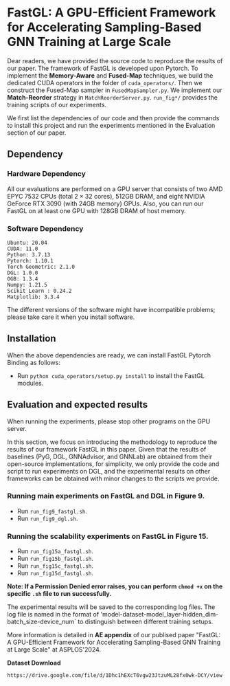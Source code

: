 # FastGL: A GPU-Efficient Framework for Accelerating Sampling-Based GNN Training at Large Scale


Dear readers, we have provided the source code to reproduce the results of our paper. The framework of FastGL is developed upon Pytorch. To implement the **Memory-Aware** and **Fused-Map**
techniques, we build the dedicated CUDA operators in the folder of `cuda_operators/`. Then we 
construct the Fused-Map sampler in `FusedMapSampler.py`. We implement our **Match-Reorder** 
strategy in `MatchReorderServer.py`. `run_fig*/` provides the training scripts of our experiments.

We first list the dependencies of our code and then provide the commands to install this project and run the experiments mentioned in the Evaluation section of our paper. 

## Dependency

### Hardware Dependency

All our evaluations are performed on a GPU server that consists of two AMD EPYC 7532 CPUs (total $2\times 32$ cores), 512GB DRAM, and eight NVIDIA GeForce RTX 3090 (with 24GB memory) GPUs.
Also, you can run our FastGL on at least one GPU with 128GB DRAM of host memory.

### Software Dependency

`Ubuntu: 20.04`\
`CUDA: 11.0`\
`Python: 3.7.13`\
`Pytorch: 1.10.1`\
`Torch Geometric: 2.1.0`\
`DGL: 1.0.0`\
`OGB: 1.3.4`\
`Numpy: 1.21.5`\
`Scikit Learn : 0.24.2`\
`Matplotlib: 3.3.4`

The different versions of the software might have incompatible problems; please take care it when you install software.

## Installation

When the above dependencies are ready, we can install FastGL Pytorch Binding as follows:
* Run `python cuda_operators/setup.py install` to install the FastGL modules.

##  Evaluation and expected results

When running the experiments, please stop other programs on the GPU server.

In this section, we focus on introducing the methodology to reproduce the results of our framework FastGL in 
this paper. Given that the results of baselines (PyG, DGL, GNNAdvisor, and GNNLab) are 
obtained from their open-source 
implementations, for simplicity, 
we only provide the code and script to run experiments on DGL, and the experimental results on 
other frameworks can be obtained with minor changes to the scripts we provide. 

### Running main experiments on FastGL and DGL in Figure 9.
  * Run `run_fig9_fastgl.sh`.
  * Run `run_fig9_dgl.sh`.
### Running the scalability experiments on FastGL in Figure 15.

  * Run `run_fig15a_fastgl.sh`.
  * Run `run_fig15b_fastgl.sh`.
  * Run `run_fig15c_fastgl.sh`.
  * Run `run_fig15d_fastgl.sh`.

**Note: If a Permission Denied error raises, you can perform `chmod +x` on the 
specific `.sh` file to run successfully.**

The experimental results will be saved to the corresponding log files.
The log file is named in the format of 
'model-dataset-model\_layer-hidden\_dim-batch\_size-device\_num` to 
distinguish between different training setups.

More information is detailed in **AE appendix** of our publised paper "FastGL: A GPU-Efficient Framework for Accelerating Sampling-Based GNN Training at Large Scale" at ASPLOS'2024.


**Dataset Download**
```
https://drive.google.com/file/d/1Dhc1hEXcT6vgw23JtzuML28fx0wk-DCY/view
```

